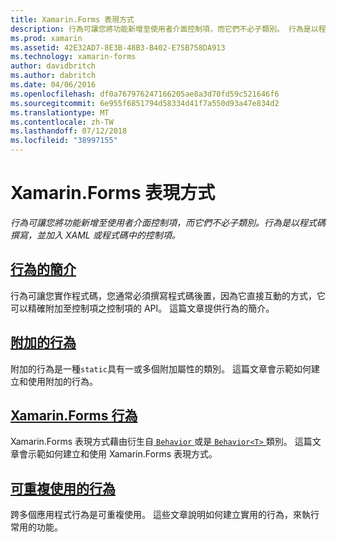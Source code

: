 ```yaml
---
title: Xamarin.Forms 表現方式
description: 行為可讓您將功能新增至使用者介面控制項，而它們不必子類別。 行為是以程式碼撰寫，並加入 XAML 或程式碼中的控制項。
ms.prod: xamarin
ms.assetid: 42E32AD7-8E3B-48B3-B402-E75B758DA913
ms.technology: xamarin-forms
author: davidbritch
ms.author: dabritch
ms.date: 04/06/2016
ms.openlocfilehash: df0a767976247166205ae8a3d70fd59c521646f6
ms.sourcegitcommit: 6e955f6851794d58334d41f7a550d93a47e834d2
ms.translationtype: MT
ms.contentlocale: zh-TW
ms.lasthandoff: 07/12/2018
ms.locfileid: "38997155"
---
```

# <a name="xamarinforms-behaviors"></a>Xamarin.Forms 表現方式

_行為可讓您將功能新增至使用者介面控制項，而它們不必子類別。行為是以程式碼撰寫，並加入 XAML 或程式碼中的控制項。_

## <a name="introduction-to-behaviorsintroductionmd"></a>[行為的簡介](introduction.md)

行為可讓您實作程式碼，您通常必須撰寫程式碼後置，因為它直接互動的方式，它可以精確附加至控制項之控制項的 API。 這篇文章提供行為的簡介。

## <a name="attached-behaviorsattachedmd"></a>[附加的行為](attached.md)

附加的行為是一種`static`具有一或多個附加屬性的類別。 這篇文章會示範如何建立和使用附加的行為。

## <a name="xamarinforms-behaviorscreatingmd"></a>[Xamarin.Forms 行為](creating.md)

Xamarin.Forms 表現方式藉由衍生自[ `Behavior` ](xref:Xamarin.Forms.Behavior)或是[ `Behavior<T>` ](xref:Xamarin.Forms.Behavior`1)類別。 這篇文章會示範如何建立和使用 Xamarin.Forms 表現方式。

## <a name="reusable-behaviorsreusableindexmd"></a>[可重複使用的行為](reusable/index.md)

跨多個應用程式行為是可重複使用。 這些文章說明如何建立實用的行為，來執行常用的功能。

